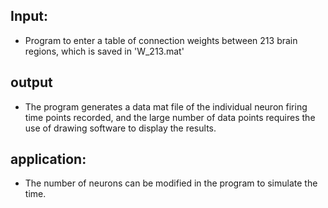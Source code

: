 ## Input:

* Program to enter a table of connection weights between 213 brain regions, which is saved in 'W_213.mat'


## output

* The program generates a data mat file of the individual neuron firing time points recorded, and the large number of data points requires the use of drawing software to display the results.

## application:

* The number of neurons can be modified in the program to simulate the time.
